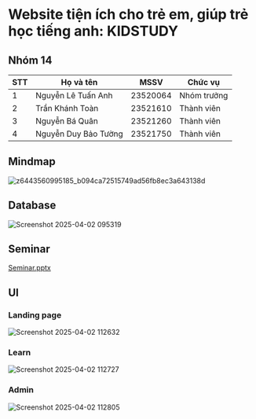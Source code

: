 # Website tiện ích cho trẻ em, giúp trẻ học tiếng anh: KIDSTUDY

## Nhóm 14
|STT|Họ và tên|MSSV|Chức vụ|
|---|---------|----|-------|
|1|Nguyễn Lê Tuấn Anh|23520064|Nhóm trưởng|
|2|Trần Khánh Toàn|23521610|Thành viên|
|3|Nguyễn Bá Quân|23521260|Thành viên|
|4|Nguyễn Duy Bảo Tường|23521750|Thành viên|

## Mindmap
![z6443560995185_b094ca72515749ad56fb8ec3a643138d](https://github.com/user-attachments/assets/fa2a4f5f-87eb-4bea-b6cd-056dbb33dce6)

## Database
![Screenshot 2025-04-02 095319](https://github.com/user-attachments/assets/ea14da5e-2f9f-41f1-9cb4-f217ada1760c)

## Seminar
[Seminar.pptx](https://github.com/user-attachments/files/19562005/Seminar.pptx)


## UI
### Landing page
![Screenshot 2025-04-02 112632](https://github.com/user-attachments/assets/476b01f5-4cd5-4a96-92d6-8758713ea1c9)

### Learn
![Screenshot 2025-04-02 112727](https://github.com/user-attachments/assets/d7d6601d-deb2-4a39-b027-934fa4963ac2)

### Admin
![Screenshot 2025-04-02 112805](https://github.com/user-attachments/assets/1ef990e6-f7e0-4b68-8264-72d89ddf9a5e)


